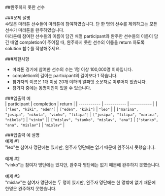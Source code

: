 ##완주하지 못한 선수

###문제 설명<br />
수많은 마라톤 선수들이 마라톤에 참여하였습니다. 단 한 명의 선수를 제외하고는 모든 선수가 마라톤을 완주하였습니다.<br />
마라톤에 참여한 선수들의 이름이 담긴 배열 participant와 완주한 선수들의 이름이 담긴 배열 completion이 주어질 때, 완주하지 못한 선수의 이름을 return 하도록 solution 함수를 작성해주세요.<br />

###제한사항<br />
* 마라톤 경기에 참여한 선수의 수는 1명 이상 100,000명 이하입니다.
* completion의 길이는 participant의 길이보다 1 작습니다.
* 참가자의 이름은 1개 이상 20개 이하의 알파벳 소문자로 이루어져 있습니다.
* 참가자 중에는 동명이인이 있을 수 있습니다.

###입출력 예<br />
| participant | completion  | return |
| ----------- | ----------- | ----------- |
| `["leo", "kiki", "eden"]` | `["eden", "kiki"]` | `"leo"` |
| `["marina", "josipa", "nikola", "vinko", "filipa"]` | `["josipa", "filipa", "marina", "nikola"]` | `"vinko"` |
| `["mislav", "stanko", "mislav", "ana"]` | `["stanko", "ana", "mislav"]` | `"mislav"` |

###입출력 예 설명<br />
예제 #1<br />
"leo"는 참여자 명단에는 있지만, 완주자 명단에는 없기 때문에 완주하지 못했습니다.<br />
<br />
예제 #2<br />
"vinko"는 참여자 명단에는 있지만, 완주자 명단에는 없기 때문에 완주하지 못했습니다.<br />
<br />
예제 #3<br />
"mislav"는 참여자 명단에는 두 명이 있지만, 완주자 명단에는 한 명밖에 없기 때문에 한명은 완주하지 못했습니다.
